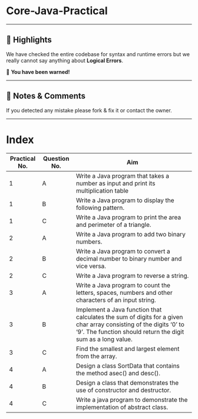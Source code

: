 # Core-Java-Practical

---

## 📢 Highlights 
We have checked the entire codebase for syntax and runtime errors but we really cannot say anything about **Logical Errors**.

🚫 **You have been warned!**

---

## 🎯 Notes & Comments 
If you detected any mistake please fork & fix it or contact the owner.

---

# Index

| Practical No. | Question No. | Aim |
|---------------|--------------|-----|
|1              |A             |Write a Java program that takes a number as input and print its multiplication table |
|1              |B             |Write a Java program to display the following pattern.|
|1              |C              |Write a Java program to print the area and perimeter of a triangle.|
|2              |A              |Write a Java program to add two binary numbers.|
|2              |B              |Write a Java program to convert a decimal number to binary number and vice versa.|
|2              |C              |Write a Java program to reverse a string.|
|3              |A              |Write a Java program to count the letters, spaces, numbers and other characters of an input string.|
|3              |B              |Implement a Java function that calculates the sum of digits for a given char array consisting of the digits ‘0’ to ‘9’. The function should return the digit sum as a long value.|
|3              |C              |Find the smallest and largest element from the array.|
|4              |A              |Design a class SortData that contains the method asec() and desc().|
|4              |B              |Design a class that demonstrates the use of constructor and destructor.|
|4              |C              |Write a java program to demonstrate the implementation of abstract class.|